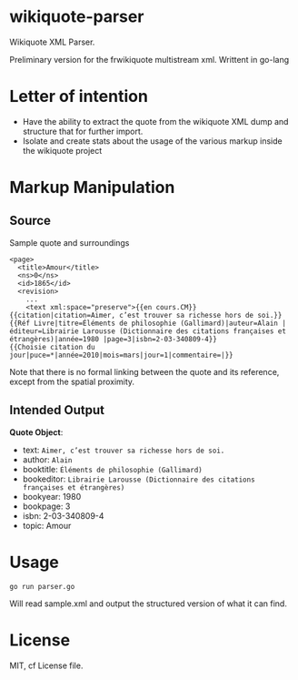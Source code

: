 # wikiquote-parser

Wikiquote XML Parser.

Preliminary version for the frwikiquote multistream xml. Writtent in go-lang

# Letter of intention

- Have the ability to extract the quote from the wikiquote XML dump and structure that for further import.
- Isolate and create stats about the usage of the various markup inside the wikiquote project

# Markup Manipulation

## Source

Sample quote and surroundings
```
<page>
  <title>Amour</title>
  <ns>0</ns>
  <id>1865</id>
  <revision>
    ...
    <text xml:space="preserve">{{en cours.CM}}
{{citation|citation=Aimer, c’est trouver sa richesse hors de soi.}}
{{Réf Livre|titre=Éléments de philosophie (Gallimard)|auteur=Alain |éditeur=Librairie Larousse (Dictionnaire des citations françaises et étrangères)|année=1980 |page=3|isbn=2-03-340809-4}}
{{Choisie citation du jour|puce=*|année=2010|mois=mars|jour=1|commentaire=|}}
```

Note that there is no formal linking between the quote and its reference, except from the spatial proximity.

## Intended Output

**Quote Object**:
- text: `Aimer, c’est trouver sa richesse hors de soi.`
- author: `Alain`
- booktitle: `Éléments de philosophie (Gallimard)`
- bookeditor: `Librairie Larousse (Dictionnaire des citations françaises et étrangères)`
- bookyear: 1980
- bookpage: 3
- isbn: 2-03-340809-4
- topic: Amour

# Usage

```
go run parser.go
```

Will read sample.xml and output the structured version of what it can find.

# License

MIT, cf License file.